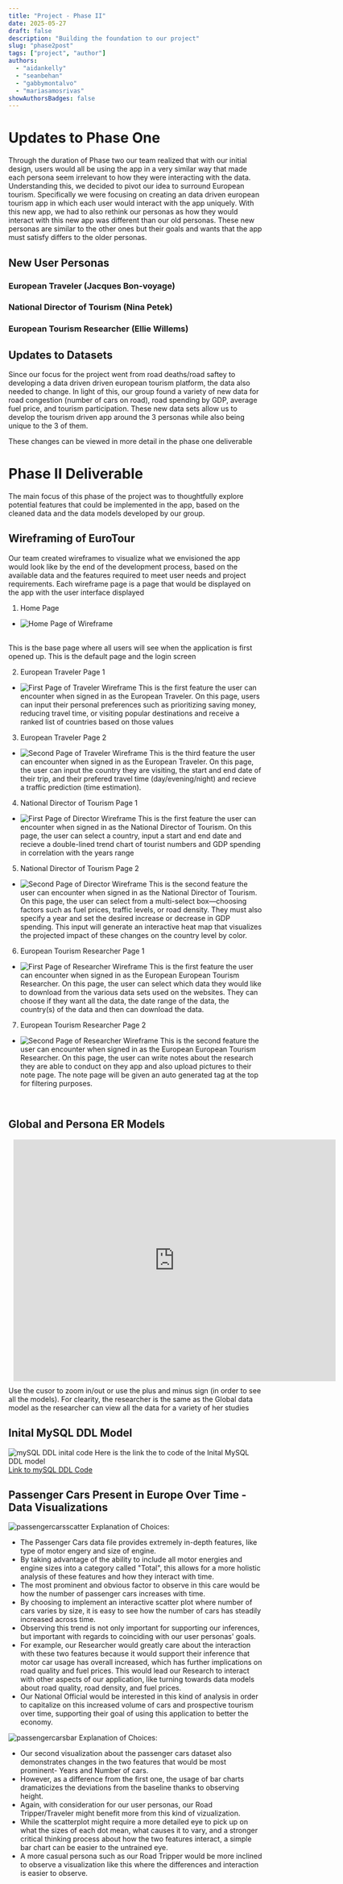 ```yaml
---
title: "Project - Phase II"
date: 2025-05-27
draft: false
description: "Building the foundation to our project"
slug: "phase2post"
tags: ["project", "author"]
authors:
  - "aidankelly"
  - "seanbehan"
  - "gabbymontalvo"
  - "mariasamosrivas"
showAuthorsBadges: false
---
```


# Updates to Phase One
Through the duration of Phase two our team realized that with our initial design, users would all be using the app in a very similar way that made each persona seem irrelevant to how they were interacting with the data. Understanding this, we decided to pivot our idea to surround European tourism. Specifically we were focusing on creating an data driven european tourism app in which each user would interact with the app uniquely. With this new app, we had to also rethink our personas as how they would interact with this new app was different than our old personas. These new personas are similar to the other ones but their goals and wants that the app must satisfy differs to the older personas. 

## New User Personas

### European Traveler (Jacques Bon-voyage)
### National Director of Tourism (Nina Petek)
### European Tourism Researcher (Ellie Willems)

## Updates to Datasets
Since our focus for the project went from road deaths/road saftey to developing a data driven driven european tourism platform, the data also needed to change. In light of this, our group found a variety of new data for road congestion (number of cars on road), road spending by GDP, average fuel price, and tourism participation. These new data sets allow us to develop the tourism driven app around the 3 personas while also being unique to the 3 of them. 

These changes can be viewed in more detail in the phase one deliverable <br>

# Phase II Deliverable
The main focus of this phase of the project was to thoughtfully explore potential features that could be implemented in the app, based on the cleaned data and the data models developed by our group.

## Wireframing of EuroTour
Our team created wireframes to visualize what we envisioned the app would look like by the end of the development process, based on the available data and the features required to meet user needs and project requirements. Each wireframe page is a page that would be displayed on the app with the user interface displayed

1. Home Page
- ![Home Page of Wireframe](HomePage.JPG)
<br>
This is the base page where all users will see when the application is first opened up. This is the default page and the login screen

2. European Traveler Page 1
- ![First Page of Traveler Wireframe](TravelerPage1.JPG)
This is the first feature the user can encounter when signed in as the European Traveler. On this page, users can input their personal preferences such as prioritizing saving money, reducing travel time, or visiting popular destinations and receive a ranked list of countries based on those values

3. European Traveler Page 2
- ![Second Page of Traveler Wireframe](TravelerPage2.JPG)
This is the third feature the user can encounter when signed in as the European Traveler. On this page, the user can input the country they are visiting, the start and end date of their trip, and their prefered travel time (day/evening/night) and recieve a traffic prediction (time estimation).

4. National Director of Tourism Page 1
- ![First Page of Director Wireframe](DirectorPage1.JPG)
This is the first feature the user can encounter when signed in as the National Director of Tourism. On this page, the user can select a country, input a start and end date and recieve a double-lined trend chart of tourist numbers and GDP spending in correlation with the years range

5. National Director of Tourism Page 2
- ![Second Page of Director Wireframe](DirectorPage2.JPG)
This is the second feature the user can encounter when signed in as the National Director of Tourism. On this page, the user can select from a multi-select box—choosing factors such as fuel prices, traffic levels, or road density. They must also specify a year and set the desired increase or decrease in GDP spending. This input will generate an interactive heat map that visualizes the projected impact of these changes on the country level by color.

6. European Tourism Researcher Page 1
- ![First Page of Researcher Wireframe](ResearcherPage1.JPG)
This is the first feature the user can encounter when signed in as the European European Tourism Researcher. On this page, the user can select which data they would like to download from the various data sets used on the websites. They can choose if they want all the data, the date range of the data, the country(s) of the data and then can download the data.

7. European Tourism Researcher Page 2
- ![Second Page of Researcher Wireframe](ResearcherPage2.JPG)
This is the second feature the user can encounter when signed in as the European European Tourism Researcher. On this page, the user can write notes about the research they are able to conduct on they app and also upload pictures to their note page. The note page will be given an auto generated tag at the top for filtering purposes.

<br>

## Global and Persona ER Models
<div style="width: 640px; height: 480px; margin: 10px; position: relative;"><iframe allowfullscreen frameborder="0" style="width:640px; height:480px" src="https://lucid.app/documents/embedded/b232c25c-6c0f-44d9-99cc-d8ebb671822c" id="rFzj1BL4b9vs"></iframe></div>
Use the cusor to zoom in/out or use the plus and minus sign (in order to see all the models). For clearity, the researcher is the same as the Global data model as the researcher can view all the data for a variety of her studies 
<br>

## Inital MySQL DDL Model
![mySQL DDL inital code](mySQLDDL.png)
Here is the link the to code of the Inital MySQL DDL model <br> [Link to mySQL DDL Code ](https://drive.google.com/file/d/1dUJhlQq0w4GWwUo47a5TZEtMl-E3PAmh/view?usp=sharing)


## Passenger Cars Present in Europe Over Time - Data Visualizations
![passengercarsscatter](passenger_cars.png)
Explanation of Choices:
- The Passenger Cars data file provides extremely in-depth features, like type of motor engery and size of engine.
- By taking advantage of the ability to include all motor energies and engine sizes into a category called "Total", this allows for a more holistic analysis of these features and how they interact with time.
- The most prominent and obvious factor to observe in this care would be how the number of passenger cars increases with time.
- By choosing to implement an interactive scatter plot where number of cars varies by size, it is easy to see how the number of cars has steadily increased across time.
- Observing this trend is not only important for supporting our inferences, but important with regards to coinciding with our user personas' goals.
- For example, our Researcher would greatly care about the interaction with these two features because it would support their inference that motor car usage has overall increased, which has further implications on road quality and fuel prices. This would lead our Research to interact with other aspects of our application, like turning towards data models about road quality, road density, and fuel prices.
- Our National Official would be interested in this kind of analysis in order to capitalize on this increased volume of cars and prospective tourism over time, supporting their goal of using this application to better the economy.


![passengercarsbar](passenger_cars_bar.png)
Explanation of Choices:
- Our second visualization about the passenger cars dataset also demonstrates changes in the two features that would be most prominent- Years and Number of cars.
- However, as a difference from the first one, the usage of bar charts dramaticizes the deviations from the baseline thanks to observing height.
- Again, with consideration for our user personas, our Road Tripper/Traveler might benefit more from this kind of vizualization.
- While the scatterplot might require a more detailed eye to pick up on what the sizes of each dot mean, what causes it to vary, and a stronger critical thinking process about how the two features interact, a simple bar chart can be easier to the untrained eye.
- A more casual persona such as our Road Tripper would be more inclined to observe a visualization like this where the differences and interaction is easier to observe.